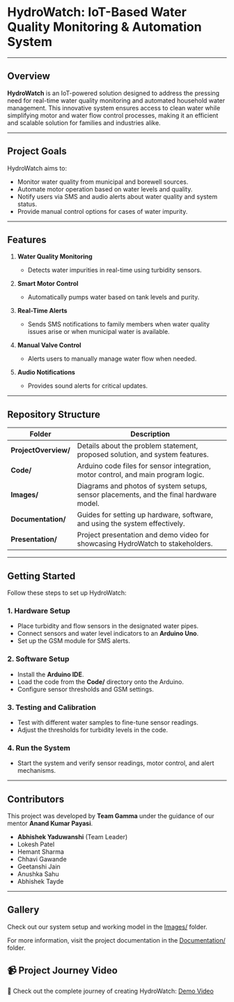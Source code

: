 # **HydroWatch: IoT-Based Water Quality Monitoring & Automation System**

---

## **Overview**

**HydroWatch** is an IoT-powered solution designed to address the pressing need for real-time water quality monitoring and automated household water management. This innovative system ensures access to clean water while simplifying motor and water flow control processes, making it an efficient and scalable solution for families and industries alike.

---

## **Project Goals**

HydroWatch aims to:  
- Monitor water quality from municipal and borewell sources.  
- Automate motor operation based on water levels and quality.  
- Notify users via SMS and audio alerts about water quality and system status.  
- Provide manual control options for cases of water impurity.  

---

## **Features**

1. **Water Quality Monitoring**  
   - Detects water impurities in real-time using turbidity sensors.

2. **Smart Motor Control**  
   - Automatically pumps water based on tank levels and purity.

3. **Real-Time Alerts**  
   - Sends SMS notifications to family members when water quality issues arise or when municipal water is available.

4. **Manual Valve Control**  
   - Alerts users to manually manage water flow when needed.

5. **Audio Notifications**  
   - Provides sound alerts for critical updates.

---

## **Repository Structure**

| **Folder**          | **Description**                                                                 |
|----------------------|---------------------------------------------------------------------------------|
| **ProjectOverview/** | Details about the problem statement, proposed solution, and system features.    |
| **Code/**            | Arduino code files for sensor integration, motor control, and main program logic. |
| **Images/**          | Diagrams and photos of system setups, sensor placements, and the final hardware model. |
| **Documentation/**   | Guides for setting up hardware, software, and using the system effectively.      |
| **Presentation/**    | Project presentation and demo video for showcasing HydroWatch to stakeholders.   |

---

## **Getting Started**

Follow these steps to set up HydroWatch:  

### **1. Hardware Setup**  
   - Place turbidity and flow sensors in the designated water pipes.  
   - Connect sensors and water level indicators to an **Arduino Uno**.  
   - Set up the GSM module for SMS alerts.  

### **2. Software Setup**  
   - Install the **Arduino IDE**.  
   - Load the code from the **Code/** directory onto the Arduino.  
   - Configure sensor thresholds and GSM settings.  

### **3. Testing and Calibration**  
   - Test with different water samples to fine-tune sensor readings.  
   - Adjust the thresholds for turbidity levels in the code.  

### **4. Run the System**  
   - Start the system and verify sensor readings, motor control, and alert mechanisms.  

---

## **Contributors**

This project was developed by **Team Gamma** under the guidance of our mentor **Anand Kumar Payasi**.  

- **Abhishek Yaduwanshi** (Team Leader)  
- Lokesh Patel  
- Hemant Sharma  
- Chhavi Gawande  
- Geetanshi Jain  
- Anushka Sahu  
- Abhishek Tayde  

---

## **Gallery**

Check out our system setup and working model in the [Images/](Images/) folder.  

For more information, visit the project documentation in the [Documentation/](Documentation/) folder.  

## 📹 Project Journey Video  

🎥 Check out the complete journey of creating HydroWatch: [Demo Video](Presentation/DemoVideo.mp4)  


